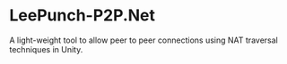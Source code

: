 # LeePunch-P2P.Net
A light-weight tool to allow peer to peer connections using NAT traversal techniques in Unity.
